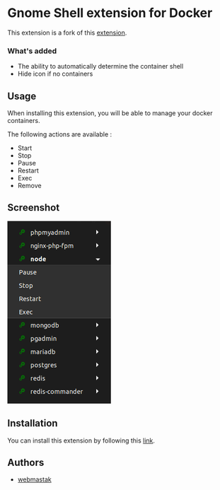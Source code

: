 # Gnome Shell extension for Docker

This extension is a fork of this [extension](https://extensions.gnome.org/extension/1864/).

### What's added

- The ability to automatically determine the container shell
- Hide icon if no containers

## Usage

When installing this extension, you will be able to manage your docker containers.

The following actions are available :

- Start
- Stop
- Pause
- Restart
- Exec
- Remove

## Screenshot

![Screenshot](screenshot.png)

## Installation

You can install this extension by following this [link](https://extensions.gnome.org/extension/1894/).

## Authors

- [webmastak](https://github.com/webmastak)
